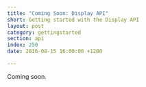 ```yaml
---
title: "Coming Soon: Display API"
short: Getting started with the Display API
layout: post
category: gettingstarted
section: api
index: 250
date: 2016-08-15 16:00:00 +1200

---
```


Coming soon.